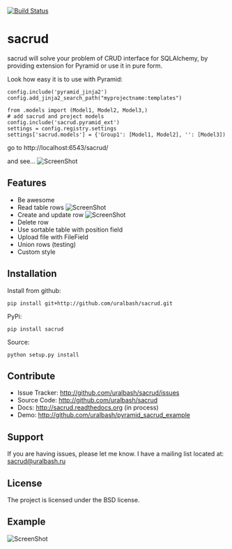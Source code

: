 [![Build Status](https://travis-ci.org/uralbash/sacrud.png?branch=master)](https://travis-ci.org/uralbash/sacrud)

sacrud
======

sacrud will solve your problem of CRUD interface for SQLAlchemy,
by providing extension for Pyramid or use it in pure form.

Look how easy it is to use with Pyramid:

    config.include('pyramid_jinja2')
    config.add_jinja2_search_path("myprojectname:templates")

    from .models import (Model1, Model2, Model3,)
    # add sacrud and project models
    config.include('sacrud.pyramid_ext')
    settings = config.registry.settings
    settings['sacrud.models'] = {'Group1': [Model1, Model2], '': [Model3])

go to http://localhost:6543/sacrud/

and see...
![ScreenShot](https://raw.github.com/uralbash/sacrud/master/docs/img/index.png)

Features
--------

- Be awesome
- Read table rows
![ScreenShot](https://raw.github.com/uralbash/sacrud/master/docs/img/rows.png)
- Create and update row
![ScreenShot](https://raw.github.com/uralbash/sacrud/master/docs/img/edit.png)
- Delete row
- Use sortable table with position field
- Upload file with FileField
- Union rows (testing)
- Custom style

Installation
------------

Install from github:

    pip install git+http://github.com/uralbash/sacrud.git

PyPi:

    pip install sacrud

Source:

    python setup.py install

Contribute
----------

- Issue Tracker: http://github.com/uralbash/sacrud/issues
- Source Code: http://github.com/uralbash/sacrud
- Docs: http://sacrud.readthedocs.org (in process)
- Demo: http://github.com/uralbash/pyramid_sacrud_example

Support
-------

If you are having issues, please let me know.
I have a mailing list located at: sacrud@uralbash.ru

License
-------

The project is licensed under the BSD license.

Example
-------
![ScreenShot](https://raw.github.com/uralbash/sacrud/master/docs/img/example.png)
